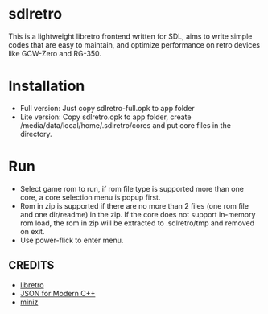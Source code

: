 # sdlretro
This is a lightweight libretro frontend written for SDL, aims to write simple codes that are easy to maintain, and optimize performance on retro devices like GCW-Zero and RG-350.

# Installation
* Full version:
  Just copy sdlretro-full.opk to app folder
* Lite version:
  Copy sdlretro.opk to app folder, create /media/data/local/home/.sdlretro/cores and put core files in the directory.

# Run
* Select game rom to run, if rom file type is supported more than one core, a core selection menu is popup first.
* Rom in zip is supported if there are no more than 2 files (one rom file and one dir/readme) in the zip. If the core does not support in-memory rom load, the rom in zip will be extracted to .sdlretro/tmp and removed on exit.
* Use power-flick to enter menu.

## CREDITS
* [libretro](https://github.com/libretro/libretro-common)
* [JSON for Modern C++](https://github.com/nlohmann/json)
* [miniz](https://github.com/richgel999/miniz)
